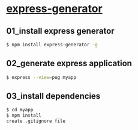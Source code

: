 # [express-generator](https://expressjs.com/en/starter/generator.html)

## 01_install express generator
 ```bash
 $ npm install express-generator -g
 
 ```
## 02_generate express application
 ```bash
 $ express --view=pug myapp
 
 ```
## 03_install dependencies
 ```bash
 $ cd myapp
 $ npm install
 create .gitignore file
 ```

